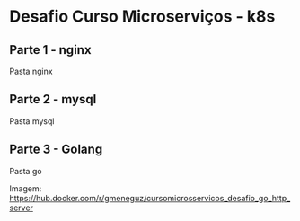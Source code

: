 # Desafio Curso Microserviços - k8s

## Parte 1 - nginx

Pasta nginx

## Parte 2 - mysql

Pasta mysql

## Parte 3 - Golang

Pasta go

Imagem:
https://hub.docker.com/r/gmeneguz/cursomicrosservicos_desafio_go_http_server

